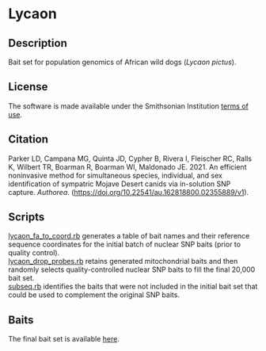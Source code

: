 # Lycaon  
## Description  
Bait set for population genomics of African wild dogs (*Lycaon pictus*).  
## License  
The software is made available under the Smithsonian Institution [terms of use](https://www.si.edu/termsofuse).  
## Citation  
Parker LD, Campana MG, Quinta JD, Cypher B, Rivera I, Fleischer RC, Ralls K, Wilbert TR, Boarman R, Boarman WI, Maldonado JE. 2021. An efficient noninvasive method for simultaneous species, individual, and sex identification of sympatric Mojave Desert canids via in-solution SNP capture. *Authorea*. (https://doi.org/10.22541/au.162818800.02355889/v1).  
## Scripts  
[lycaon_fa_to_coord.rb](lycaon_fa_to_coord.rb) generates a table of bait names and their reference sequence coordinates for the initial batch of nuclear SNP baits (prior to quality control).  
[lycaon_drop_probes.rb](lycaon_drop_probes.rb) retains generated mitochondrial baits and then randomly selects quality-controlled nuclear SNP baits to fill the final 20,000 bait set.  
[subseq.rb](subseq.rb) identifies the baits that were not included in the initial bait set that could be used to complement the original SNP baits.  
## Baits  
The final bait set is available [here](lycaon_baits.fa).  
